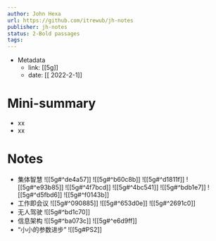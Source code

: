 ```yaml
---
author: John Hexa
url: https://github.com/itrewub/jh-notes
publisher: jh-notes
status: 2-Bold passages
tags: 
---
```

- Metadata
	- link: [[5g]]
	- date: [[ 2022-2-1]]
# Mini-summary
- xx
- xx
# Notes
- 集体智慧
![[5g#^de4a57]]
![[5g#^b60c8b]]
![[5g#^d1811f]]
![[5g#^e93b85]]
![[5g#^4f7bcd]]
![[5g#^4bc541]]
![[5g#^bdb1e7]]
![[5g#^d5fbd6]]
![[5g#^f0143b]]
- 工作即会议
![[5g#^090885]]
![[5g#^653d0e]]
![[5g#^2691c0]]
- 无人驾驶
![[5g#^bd1c70]]
- 信息架构
![[5g#^ba073c]]
![[5g#^e6d9ff]]
- “小小的参数进步”
![[5g#PS2]]
